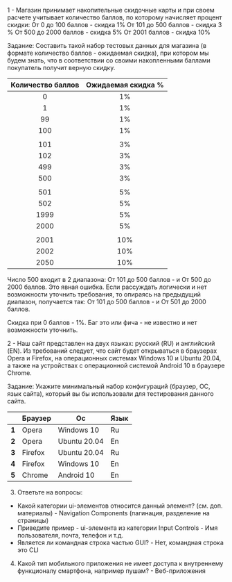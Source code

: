 1 - Магазин принимает накопительные скидочные карты и при своем расчете учитывает количество баллов, по которому начисляет процент скидки: От 0 до 100 баллов - скидка 1% От 101 до 500 баллов - скидка 3 % От 500 до 2000 баллов - скидка 5% От 2001 баллов - скидка 10%

Задание:
Составить такой набор тестовых данных для магазина (в формате количество баллов - ожидаемая скидка), при котором мы будем знать, что в соответствии со своими накопленными баллами покупатель получит верную скидку.


| Количество баллов | Ожидаемая скидка % |
| :-----------------:|:------------------:|
| 0                 | 1%                  |
| 1                 | 1%                  |
| 99                | 1%                  |
| 100               | 1%                  |
|                   |                    |
| 101               | 3%                  |
| 102               | 3%                 |
| 499               | 3%                  |
| 500               | 3%                  |
|                   |                    |
| 501               | 5%                  |
| 502               | 5%                  |
| 1999              | 5%                  |
| 2000              | 5%                  |
|                   |                    |
| 2001              | 10%                 |
| 2002              | 10%                 |
| 2050              | 10%                 |

Число 500 входит в 2 диапазона: От 101 до 500 баллов - и От 500 до 2000 баллов. Это явная ошибка. Если рассуждать логически и нет возможности уточнить требования, то опираясь на предыдущий диапазон, получается так:
От 101 до 500 баллов - и От 501 до 2000 баллов.

Скидка при 0 баллов - 1%. Баг это или фича - не известно и нет возможности уточнить.



2 - Наш сайт представлен на двух языках: русский (RU) и английский (EN). Из требований следует, что сайт будет открываться в браузерах Opera и Firefox, на операционных системах Windows 10 и Ubuntu 20.04, а также на устройствах с операционной системой Android 10 в браузере Chrome.


Задание: Укажите минимальный набор конфигураций (браузер, ОС, язык сайта), который вы бы использовали для тестирования данного сайта.

| **<br>** | **Браузер** | **Ос**       | **Язык** |
| -------- | ----------- | ------------ | -------- |
| **1**    | Opera       | Windows 10   | Ru       |
| **2**    | Opera       | Ubuntu 20.04 | En       |
| **3**    | Firefox     | Ubuntu 20.04 | Ru       |
| **4**    | Firefox     | Windows 10   | En       |
| **5**    | Chrome      | Android 10   | En       |


3. Ответьте на вопросы:
- Какой категории ui-элементов относится данный элемент? (см. доп. материалы) - Navigation Components (пагинация, разделение на страницы)
- Приведите пример - ui-элемента из категории Input Controls  - Имя пользователя, почта, телефон и т.д.
- Является ли командная строка частью GUI? - Нет, командная строка это CLI


4. Какой тип мобильного приложения не имеет доступа к внутреннему функционалу смартфона, например пушам? - Веб-приложения

